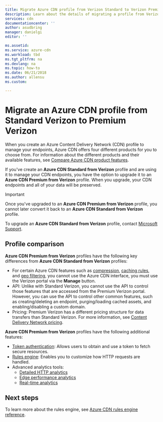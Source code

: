 ```yaml
---
title: Migrate Azure CDN profile from Verizon Standard to Verizon Premium
description: Learn about the details of migrating a profile from Verizon Standard to Verizon Premium.
services: cdn
documentationcenter: ''
author: asudbring
manager: danielgi
editor: ''

ms.assetid: 
ms.service: azure-cdn
ms.workload: tbd
ms.tgt_pltfrm: na
ms.devlang: na
ms.topic: how-to
ms.date: 06/21/2018
ms.author: allensu
ms.custom: 

---
```

# Migrate an Azure CDN profile from Standard Verizon to Premium Verizon

When you create an Azure Content Delivery Network (CDN) profile to manage your endpoints, Azure CDN offers four different products for you to choose from. For information about the different products and their available features, see [Compare Azure CDN product features](cdn-features.md).

If you've create an **Azure CDN Standard from Verizon** profile and are using it to manage your CDN endpoints, you have the option to upgrade it to an **Azure CDN Premium from Verizon** profile. When you upgrade, your CDN endpoints and all of your data will be preserved. 

> [!IMPORTANT]
> Once you've upgraded to an **Azure CDN Premium from Verizon** profile, you cannot later convert it back to an **Azure CDN Standard from Verizon** profile.
> 

To upgrade an **Azure CDN Standard from Verizon** profile, contact [Microsoft Support](https://azure.microsoft.com/support/options/).

## Profile comparison
**Azure CDN Premium from Verizon** profiles have the following key differences from **Azure CDN Standard from Verizon** profiles:
- For certain Azure CDN features such as [compression](cdn-improve-performance.md), [caching rules](cdn-caching-rules.md), and [geo filtering](cdn-restrict-access-by-country-region.md), you cannot use the Azure CDN interface, you must use the Verizon portal via the **Manage** button.
- API: Unlike with Standard Verizon, you cannot use the API to control those features that are accessed from the Premium Verizon portal. However, you can use the API to control other common features, such as creating/deleting an endpoint, purging/loading cached assets, and enabling/disabling a custom domain.
- Pricing: Premium Verizon has a different pricing structure for data transfers  than Standard Verizon. For more information, see [Content Delivery Network pricing](https://azure.microsoft.com/pricing/details/cdn/).

**Azure CDN Premium from Verizon** profiles have the following additional features:
- [Token authentication](cdn-token-auth.md): Allows users to obtain and use a token to fetch secure resources.
- [Rules engine](./cdn-verizon-premium-rules-engine.md): Enables you to customize how HTTP requests are handled.
- Advanced analytics tools:
   - [Detailed HTTP analytics](cdn-advanced-http-reports.md)
   - [Edge performance analytics](cdn-edge-performance.md)
   - [Real-time analytics](cdn-real-time-alerts.md)


## Next steps
To learn more about the rules engine, see [Azure CDN rules engine reference](./cdn-verizon-premium-rules-engine-reference.md).